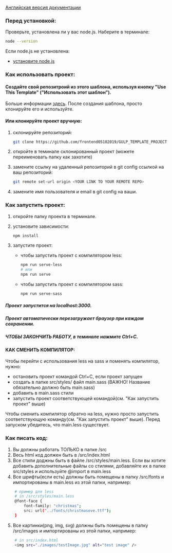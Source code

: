[Английская версия документации](readme-en.md)

### Перед установкой:

Проверьте, установлена ли у вас node.js. Наберите в терминале:

```bash
node --version
```

Если node.js не установлена:

- [установите node.js](https://nodejs.org/ru/)

### Как использовать проект:

#### Создайте свой репозитроий из этого шаблона, используя кнопку "Use This Template" ("Использовать этот шаблон").

Больше информации [здесь](https://help.github.com/en/github/creating-cloning-and-archiving-repositories/creating-a-repository-from-a-template).
После создания шаблона, просто клонируйте его и используйте.

#### Или клонируйте проект вручную:

1. склонируйте репозиторий:

   ```bash
   git clone https://github.com/frontend05102019/GULP_TEMPLATE_PROJECT.git
   ```

2. откройте в теминале склонированный проект (можете переименовать папку как захотите)
3. замените ссылку на удаленный репозиторий в git config ссылкой на ваш репозиторий:

   ```bash
   git remote set-url origin <YOUR LINK TO YOUR REMOTE REPO>
   ```

4. замените имя пользователя и email в git config на ваши.

### Как запустить проект:

1. откройте папку проекта в терминале.

2. установите зависимости:

   ```bash
   npm install
   ```

3. запустите проект:

   - чтобы запустить проект с компилятором less:
     ```bash
     npm run serve-less
     # или
     npm run serve
     ```
   - чтобы запустить проект с компилятором sass:
     ```bash
     npm run serve-sass
     ```

##### Проект запустится на localhost:3000.

##### Проект автоматически перезагружает браузер при каждом сохранении.

##### ЧТОБЫ ЗАКОНЧИТЬ РАБОТУ, в теминале нажмите Ctrl+C.

#### КАК СМЕНИТЬ КОМПИЛЯТОР:

Чтобы перейти с использования less на sass и поменять компилятор, нужно:

- остановить проект командой Ctrl+C, если проект запущен
- создать в папке src/styles/ файл main.sass (ВАЖНО! Название обязательно должно быть main.sass)
- добавить в main.sass стили
- запустить проект соответствующей командой(см. "Как запустить проект" выше)

Чтобы сменить компилятор обратно на less, нужно просто запустить соответствующую команду(см. "Как запустить проект" выше). Перед запуском убедитесь, что main.less существует.

### Как писать код:

1. Вы должны работать ТОЛЬКО в папке /src
2. Весь html код должен быть в /src/index.html
3. Все стили доджны быть в файле /src/styles/main.less. Если вы хотите добавить дополнительные файлы со стилями, добавляйте их в папке src/styles и используйте @import в main.less
4. Все шрифты(если есть) должны быть помещены в папку /src/fonts и импортированы в main.less из этой папки, например:

```bash
    # пример для less
    # in /src/styles/main.less
    @font-face {
        font-family: "christmas";
        src: url("../fonts/christmaseve.ttf");
    }
```

5. Все картинки(png, img, svg) должны быть помещены в папку /src/images и импортированы из этой папки, например:

```bash
    # in src/index.html
    <img src="./images/testImage.jpg" alt="test image" />
```
